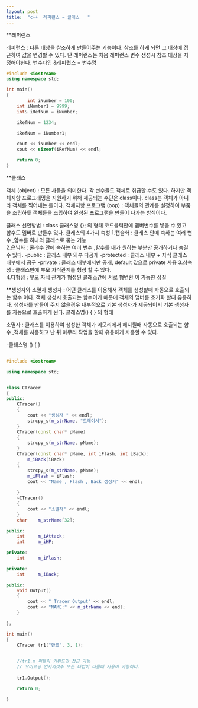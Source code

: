 ```yaml
---
layout: post
title:  "c++  레퍼런스 ~ 클래스   "
---
```


**레퍼런스

레퍼런스 : 다른 대상을 참조하게 만들어주는 기능이다.
          참조를 하게 되면 그 대상에 접근하여 값을 변경할 수 있다.
          단 레퍼런스는 처음 레퍼런스 변수 생성시 참조 대상을 지정해야한다.
          변수타입 &레퍼련스 = 변수명


```C++
#include <iostream>
using namespace std;

int main()
{
        int iNumber = 100;
    int iNumber1 = 9999;
    int& iRefNum = iNumber;

    iRefNum = 1234;

    iRefNum = iNumber1;

    cout << iNumber << endl;
    cout << sizeof(iRefNum) << endl;

    return 0;
}
```

**클래스 

객체 (object) : 모든 사물을 의미한다. 각 변수들도 객체로 취급할 수도 있다. 하지만 객체지향 프로그래밍을 지원하기 위해 제공되는 수단은 class이다.
                class는 객체가 아니라 객체를 찍어내는 틀이다.
객체지향 프로그램 (oop) : 객체들의 관계를 설정하여 부품을 조립하듯 객체들을 조립하여 완성된 프로그램을 만들어 나가는 방식이다. 

클래스 선언방법 : class 클래스명 {}; 의 형태
코드블럭안에 맴버변수를 넣을 수 있고 함수도 멤버로 만들수 있다. 
클래스의 4가지 속성
1.캡슐화 : 클래스 안에 속하는 여러 변수 ,함수를 하나의 클래스로 묶는 기능  
2.은닉화 : 쿨랴수 안에 속하는 여러 변수 ,함수를 내가 원하는 부분만 공개하거나 숨길 수 있다.
    -public : 클래스 내부 외부 다공개 
    -protected : 클래스 내부 + 자식 클래스 내부에서 공구 
    -private : 클래스 내부에서만 공개, default 값으로 private 사용
3.상속성 : 클래스만에 부모 자식관계를 형성 할 수 있다.   
4.다형성 : 부모 자식 관계가 형성된 클래스간에 서로 형변환 이 가능한 성질

**생성자와 소멸자
생성자 : 어떤 클래스를 이용해서 객체를 생성할때 자동으로 호출되는 함수 이다. 객체 생성시 호출되는 함수이기 때문에 객체의 맴버를 초기화 할때 유용하다.
         생성자를 만들어 주지 않을경우 내부적으로 기본 생성자가 제공되어서 기본 생성자를 자동으로 호출하게 된다.
클래스명()
{
}
의 형태

소멸자 : 클래스를 이용하여 생성한 객체가 메모리에서 해지될때 자동으로 호출되는 함수 ,객체를 사용하고 난 뒤 마무리 작업을 할때 유용하게 사용할 수 있다.

-클래스명 ()
{
}
```c++

#include <iostream>

using namespace std;


class CTracer
{
public:
	CTracer()
	{
		cout << "생성자 " << endl;
		strcpy_s(m_strName, "트레이서");
	}
	CTracer(const char* pName)
	{
		strcpy_s(m_strName, pName);
	}
	CTracer(const char* pName, int iFlash, int iBack):
		m_iBack(iBack)
	{
		strcpy_s(m_strName, pName);
		m_iFlash = iFlash;
		cout << "Name , Flash , Back 생성자" << endl;
		
	}
	~CTracer()
	{
		cout << "소멸자" << endl;
	}
	char	m_strName[32];

public:
	int		m_iAttack;
	int		m_iHP;

private:
	int		m_iFlash;

private:
	int		m_iBack;

public:
	void Output()
	{
		cout << " Tracer Output" << endl;
		cout << "NAME:" << m_strName << endl;
	}

};

int main()
{
	CTracer tr1("한조", 3, 1);
	

	//tr1.m 퍼블릭 키워드만 접근 가능
	// 오버로딩 인자의갯수 또는 타입이 다를때 사용이 가능하다.
	
	tr1.Output();

	return 0;

}

```
